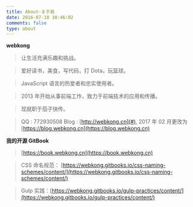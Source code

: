 ```yaml
---
title: About-关于我
date: 2016-07-18 10:46:02
comments: false
type: about
---
```


**webkong**

> 让生活充满乐趣和挑战。

> 爱好读书，美食，写代码，打 Dota，玩篮球。

> JavaScript 语言的热爱者和忠实使用者。

> 2013 年开始从事前端工作，致力于前端技术的应用和传播。

> 现就职于茄子快传。

> QQ : 772930508
> Blog : [http://webkong.cn](#), 2017 年 02 月更改为[https://blog.webkong.cn](https://blog.webkong.cn)

**我的开源 GitBook**

> [https://book.webkong.cn](https://book.webkong.cn)

> CSS 命名规范： [https://webkong.gitbooks.io/css-naming-schemes/content/](https://webkong.gitbooks.io/css-naming-schemes/content/)

> Gulp 实践：[https://webkong.gitbooks.io/gulp-practices/content/](https://webkong.gitbooks.io/gulp-practices/content/)
